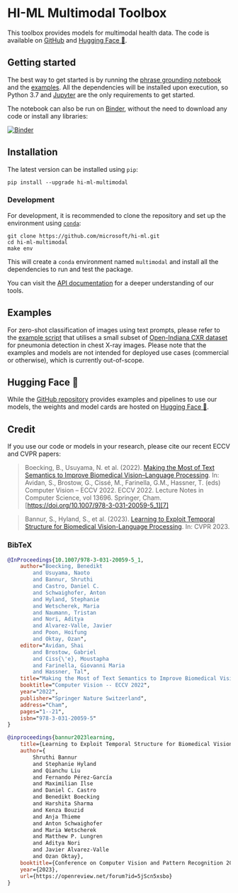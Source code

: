 # HI-ML Multimodal Toolbox

This toolbox provides models for multimodal health data.
The code is available on [GitHub][1] and [Hugging Face 🤗][6].

## Getting started

The best way to get started is by running the [phrase grounding notebook][2] and the [examples](#examples).
All the dependencies will be installed upon execution, so Python 3.7 and [Jupyter][3] are the only requirements to get started.

The notebook can also be run on [Binder][4], without the need to download any code or install any libraries:

[![Binder](https://mybinder.org/badge_logo.svg)][4]

## Installation

The latest version can be installed using `pip`:

```console
pip install --upgrade hi-ml-multimodal
```

### Development

For development, it is recommended to clone the repository and set up the environment using [`conda`][5]:

```console
git clone https://github.com/microsoft/hi-ml.git
cd hi-ml-multimodal
make env
```

This will create a `conda` environment named `multimodal` and install all the dependencies to run and test the package.

You can visit the [API documentation][9] for a deeper understanding of our tools.

## Examples

For zero-shot classification of images using text prompts, please refer to the [example script](./test_multimodal/vlp/test_zero_shot_classification.py) that utilises a small subset of [Open-Indiana CXR
dataset][10] for pneumonia detection in chest X-ray images.
Please note that the examples and models are not intended for deployed use cases (commercial or otherwise), which is currently out-of-scope.

## Hugging Face 🤗

While the [GitHub repository][1] provides examples and pipelines to use our models,
the weights and model cards are hosted on [Hugging Face 🤗][6].

## Credit

If you use our code or models in your research, please cite our recent ECCV and CVPR papers:

> Boecking, B., Usuyama, N. et al. (2022). [Making the Most of Text Semantics to Improve Biomedical Vision–Language Processing][7]. In: Avidan, S., Brostow, G., Cissé, M., Farinella, G.M., Hassner, T. (eds) Computer Vision – ECCV 2022. ECCV 2022. Lecture Notes in Computer Science, vol 13696. Springer, Cham. [https://doi.org/10.1007/978-3-031-20059-5_1][7]

> Bannur, S., Hyland, S., et al. (2023). [Learning to Exploit Temporal Structure for Biomedical Vision-Language Processing][8]. In: CVPR 2023.

### BibTeX

```bibtex
@InProceedings{10.1007/978-3-031-20059-5_1,
    author="Boecking, Benedikt
        and Usuyama, Naoto
        and Bannur, Shruthi
        and Castro, Daniel C.
        and Schwaighofer, Anton
        and Hyland, Stephanie
        and Wetscherek, Maria
        and Naumann, Tristan
        and Nori, Aditya
        and Alvarez-Valle, Javier
        and Poon, Hoifung
        and Oktay, Ozan",
    editor="Avidan, Shai
        and Brostow, Gabriel
        and Ciss{\'e}, Moustapha
        and Farinella, Giovanni Maria
        and Hassner, Tal",
    title="Making the Most of Text Semantics to Improve Biomedical Vision--Language Processing",
    booktitle="Computer Vision -- ECCV 2022",
    year="2022",
    publisher="Springer Nature Switzerland",
    address="Cham",
    pages="1--21",
    isbn="978-3-031-20059-5"
}

@inproceedings{bannur2023learning,
    title={Learning to Exploit Temporal Structure for Biomedical Vision{\textendash}Language Processing},
    author={
        Shruthi Bannur
        and Stephanie Hyland
        and Qianchu Liu
        and Fernando Pérez-García
        and Maximilian Ilse
        and Daniel C. Castro
        and Benedikt Boecking
        and Harshita Sharma
        and Kenza Bouzid
        and Anja Thieme
        and Anton Schwaighofer
        and Maria Wetscherek
        and Matthew P. Lungren
        and Aditya Nori
        and Javier Alvarez-Valle
        and Ozan Oktay},
    booktitle={Conference on Computer Vision and Pattern Recognition 2023},
    year={2023},
    url={https://openreview.net/forum?id=5jScn5xsbo}
}
```

[1]: https://github.com/microsoft/hi-ml/tree/main/hi-ml-multimodal
[2]: https://github.com/microsoft/hi-ml/tree/main/hi-ml-multimodal/notebooks/phrase_grounding.ipynb
[3]: https://jupyter.org/
[4]: https://mybinder.org/v2/gh/microsoft/hi-ml/HEAD?labpath=hi-ml-multimodal%2Fnotebooks%2Fphrase_grounding.ipynb
[5]: https://docs.conda.io/en/latest/miniconda.html
[6]: https://aka.ms/biovil-models
[7]: https://doi.org/10.1007/978-3-031-20059-5_1
[8]: https://openreview.net/forum?id=5jScn5xsbo
[9]: https://hi-ml.readthedocs.io/en/latest/api/multimodal.html
[10]: https://openi.nlm.nih.gov/faq
